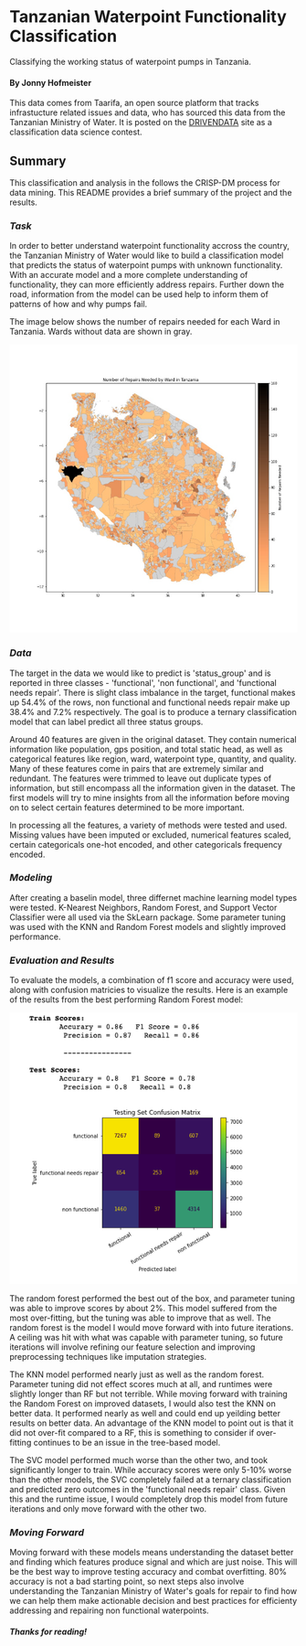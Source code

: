 # Tanzanian Waterpoint Functionality Classification

Classifying the working status of waterpoint pumps in Tanzania.

#### By Jonny Hofmeister

This data comes from Taarifa, an open source platform that tracks infrastucture related issues and data, who has sourced this data from the Tanzanian Ministry of Water. It is posted on the [DRIVENDATA](https://www.drivendata.org/competitions/7/pump-it-up-data-mining-the-water-table/page/23/) site as a classification data science contest.

## Summary

This classification and analysis in the follows the CRISP-DM process for data mining. This README provides a brief summary of the project and the results.

### *Task*

In order to better understand waterpoint functionality accross the country, the Tanzanian Ministry of Water would like to build a classification model that predicts the status of waterpoint pumps with unknown functionality. With an accurate model and a more complete understanding of functionality, they can more efficiently address repairs. Further down the road, information from the model can be used help to inform them of patterns of how and why pumps fail.

The image below shows the number of repairs needed for each Ward in Tanzania. Wards without data are shown in gray.

<img src="images/ward_repairs_map_copper.jpg" alt="map" width="850"/>

### *Data*

The target in the data we would like to predict is 'status_group' and is reported in three classes - 'functional', 'non functional', and 'functional needs repair'. There is slight class imbalance in the target, functional makes up 54.4% of the rows, non functional and functional needs repair make up 38.4% and 7.2% respectively. The goal is to produce a ternary classification model that can label predict all three status groups. 

Around 40 features are given in the original dataset. They contain numerical information like population, gps position, and total static head, as well as categorical features like region, ward, waterpoint type, quantity, and quality. Many of these features come in pairs that are extremely similar and redundant. The features were trimmed to leave out duplicate types of information, but still encompass all the information given in the dataset. The first models will try to mine insights from all the information before moving on to select certain features determined to be more important.

In processing all the features, a variety of methods were tested and used. Missing values have been imputed or excluded, numerical features scaled, certain categoricals one-hot encoded, and other categoricals frequency encoded. 

### *Modeling*

After creating a baselin model, three differnet machine learning model types were tested. K-Nearest Neighbors, Random Forest, and Support Vector Classifier were all used via the SkLearn package. Some parameter tuning was used with the KNN and Random Forest models and slightly improved performance. 

### *Evaluation and Results*

To evaluate the models, a combination of f1 score and accuracy were used, along with confusion matricies to visualize the results. Here is an example of the results from the best performing Random Forest model:

![results](images/rf_results.jpg)

The random forest performed the best out of the box, and parameter tuning was able to improve scores by about 2%. This model suffered from the most over-fitting, but the tuning was able to improve that as well. The random forest is the model I would move forward with into future iterations. A ceiling was hit with what was capable with parameter tuning, so future iterations will involve refining our feature selection and improving preprocessing techniques like imputation strategies. 

The KNN model performed nearly just as well as the random forest. Parameter tuning did not effect scores much at all, and runtimes were slightly longer than RF but not terrible. While moving forward with training the Random Forest on improved datasets, I would also test the KNN on better data. It performed nearly as well and could end up yeilding better results on better data. An advantage of the KNN model to point out is that it did not over-fit compared to a RF, this is something to consider if over-fitting continues to be an issue in the tree-based model. 

The SVC model performed much worse than the other two, and took significantly longer to train. While accuracy scores were only 5-10% worse than the other models, the SVC completely failed at a ternary classification and predicted zero outcomes in the 'functional needs repair' class. Given this and the runtime issue, I would completely drop this model from future iterations and only move forward with the other two.

### *Moving Forward*

Moving forward with these models means understanding the dataset better and finding which features produce signal and which are just noise. This will be the best way to improve testing accuracy and combat overfitting. 80% accuracy is not a bad starting point, so next steps also involve understanding the Tanzanian Ministry of Water's goals for repair to find how we can help them make actionable decision and best practices for efficienty addressing and repairing non functional waterpoints.

##### **Thanks for reading!**
